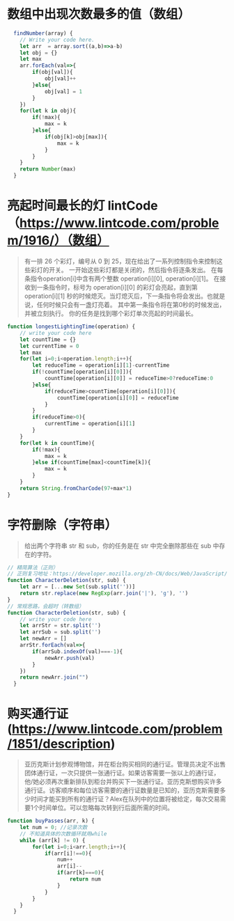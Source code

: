 # 数组中出现次数最多的值（数组）
```javascript
  findNumber(array) {
    // Write your code here.
    let arr  = array.sort((a,b)=>a-b)
    let obj = {}
    let max 
    arr.forEach(val=>{
        if(obj[val]){
            obj[val]++
        }else{
            obj[val] = 1
        }
    })
    for(let k in obj){
        if(!max){
            max = k
        }else{
            if(obj[k]>obj[max]){
                max = k
            }
        }
    }
    return Number(max)
  }
```
# 亮起时间最长的灯  lintCode（https://www.lintcode.com/problem/1916/）（数组）
> 有一排 26 个彩灯，编号从 0 到 25，现在给出了一系列控制指令来控制这些彩灯的开关。
一开始这些彩灯都是关闭的，然后指令将逐条发出。
在每条指令operation[i]中含有两个整数 operation[i][0], operation[i][1]。
在接收到一条指令时，标号为 operation[i][0] 的彩灯会亮起，直到第 operation[i][1] 秒的时候熄灭。当灯熄灭后，下一条指令将会发出。也就是说，任何时候只会有一盏灯亮着。
其中第一条指令将在第0秒的时候发出，并被立刻执行。
你的任务是找到哪个彩灯单次亮起的时间最长。  
```javascript
function longestLightingTime(operation) {
    // write your code here
    let countTime = {}
    let currentTime = 0
    let max
    for(let i=0;i<operation.length;i++){
        let reduceTime = operation[i][1]-currentTime
        if(!countTime[operation[i][0]]){
            countTime[operation[i][0]] = reduceTime>0?reduceTime:0
        }else{
            if(reduceTime>countTime[operation[i][0]]){
                countTime[operation[i][0]] = reduceTime
            }
        }
        if(reduceTime>0){
            currentTime = operation[i][1]
        }
    }
    for(let k in countTime){
        if(!max){
            max = k
        }else if(countTime[max]<countTime[k]){
            max = k
        }
    }
    return String.fromCharCode(97+max*1)
}
```
# 字符删除（字符串）
> 给出两个字符串 str 和 sub，你的任务是在 str 中完全删除那些在 sub 中存在的字符。
```javascript
// 精简算法（正则）
// 正则复习地址：https://developer.mozilla.org/zh-CN/docs/Web/JavaScript/Reference/Global_Objects/RegExp
function CharacterDeletion(str, sub) {
    let arr = [...new Set(sub.split(''))]
    return str.replace(new RegExp(arr.join('|'), 'g'), '')
}
// 常规思路，会超时（转数组）
function CharacterDeletion(str, sub) {
    // write your code here
    let arrStr = str.split('')
    let arrSub = sub.split('')
    let newArr = []
    arrStr.forEach(val=>{
        if(arrSub.indexOf(val)===-1){
            newArr.push(val)
        }
    })
    return newArr.join("")
  }
```
# 购买通行证 (https://www.lintcode.com/problem/1851/description)
> 亚历克斯计划参观博物馆，并在柜台购买相同的通行证。管理员决定不出售团体通行证，一次只提供一张通行证。如果访客需要一张以上的通行证，他/她必须再次重新排队到柜台并购买下一张通行证。亚历克斯想购买许多通行证。访客顺序和每位访客需要的通行证数量是已知的，亚历克斯需要多少时间才能买到所有的通行证？Alex在队列中的位置将被给定，每次交易需要1个时间单位。可以忽略每次转到行后面所需的时间。
```javascript
function buyPasses(arr, k) {
    let num = 0; //记录次数
    // 不知道具体的次数循环就用while
    while (arr[k] != 0) {
        for(let i=0;i<arr.length;i++){
            if(arr[i]!==0){
                num++
                arr[i]--
                if(arr[k]===0){
                    return num
                }
            }
        }
    }
  }
```